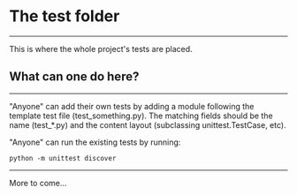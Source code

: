 # The test folder
***
This is where the whole project's tests are placed.

## What can one do here?
***
"Anyone" can add their own tests by adding a module following the template test file (test_something.py). The matching fields should be the name (test_*.py) and the content layout (subclassing unittest.TestCase, etc).

"Anyone" can run the existing tests by running: 

`python -m unittest discover`
***

More to come...
